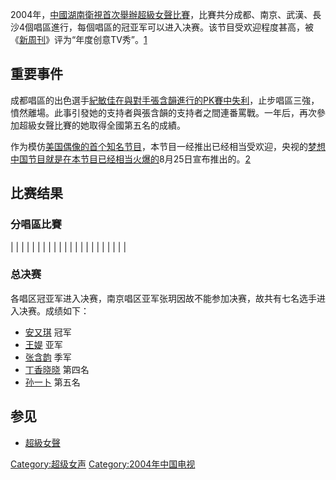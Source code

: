 2004年，[中國湖南衛視首次舉辦](../Page/湖南电视台卫星频道.md "wikilink")[超級女聲比賽](../Page/超級女聲.md "wikilink")，比賽共分成都、南京、武漢、長沙4個唱區進行，每個唱區的冠亚军可以进入决赛。该节目受欢迎程度甚高，被《[新周刊](../Page/新周刊.md "wikilink")》评为“年度创意TV秀”。[1](http://www.hunantv.com/supergirl/news161.htm)

## 重要事件

成都唱區的出色選手[紀敏佳在與對手](../Page/紀敏佳.md "wikilink")[張含韻進行的PK賽中失利](../Page/張含韻.md "wikilink")，止步唱區三強，憤然離場。此事引發她的支持者與張含韻的支持者之間連番罵戰。一年后，再次參加超級女聲比賽的她取得全國第五名的成績。

作为模仿[美国偶像的首个知名节目](../Page/美国偶像.md "wikilink")，本节目一经推出已经相当受欢迎，央视的[梦想中国节目就是在本节目已经相当火爆的](../Page/梦想中国.md "wikilink")8月25日宣布推出的。[2](http://www.hunantv.com/supergirl/news157.htm)

## 比赛结果

### 分唱區比賽

|  |
|  |
|  |
|  |
|  |
|  |
|  |
|  |
|  |
|  |
|  |

### 总决赛

各唱区冠亚军进入决赛，南京唱区亚军张玥因故不能参加决赛，故共有七名选手进入决赛。成绩如下：

  - [安又琪](../Page/安又琪.md "wikilink") 冠军
  - [王媞](../Page/王媞.md "wikilink") 亚军
  - [张含韵](../Page/张含韵.md "wikilink") 季军
  - [丁香晓晓](../Page/丁香晓晓.md "wikilink") 第四名
  - [孙一卜](../Page/孙一卜.md "wikilink") 第五名

## 参见

  - [超級女聲](../Page/超級女聲.md "wikilink")

[Category:超级女声](https://zh.wikipedia.org/wiki/Category:超级女声 "wikilink")
[Category:2004年中国电视](https://zh.wikipedia.org/wiki/Category:2004年中国电视 "wikilink")
